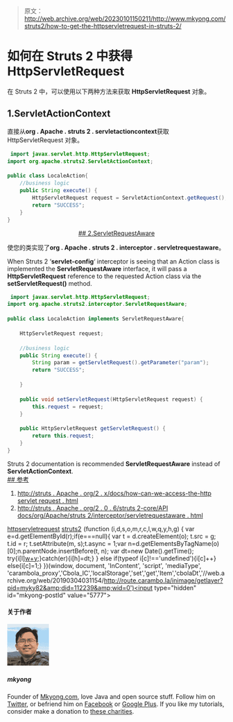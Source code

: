 > 原文：<http://web.archive.org/web/20230101150211/http://www.mkyong.com/struts2/how-to-get-the-httpservletrequest-in-struts-2/>

# 如何在 Struts 2 中获得 HttpServletRequest

在 Struts 2 中，可以使用以下两种方法来获取 **HttpServletRequest** 对象。

## 1.ServletActionContext

直接从**org . Apache . struts 2 . servletactioncontext**获取 HttpServletRequest 对象。

```java
 import javax.servlet.http.HttpServletRequest;
import org.apache.struts2.ServletActionContext;

public class LocaleAction{
	//business logic
	public String execute() {
		HttpServletRequest request = ServletActionContext.getRequest();
		return "SUCCESS";
	}
} 
```

 <ins class="adsbygoogle" style="display:block; text-align:center;" data-ad-format="fluid" data-ad-layout="in-article" data-ad-client="ca-pub-2836379775501347" data-ad-slot="6894224149">## 2.ServletRequestAware

使您的类实现了**org . Apache . struts 2 . interceptor . servletrequestaware**。

When Struts 2 ‘**servlet-config**‘ interceptor is seeing that an Action class is implemented the **ServletRequestAware** interface, it will pass a **HttpServletRequest** reference to the requested Action class via the **setServletRequest()** method.

```java
 import javax.servlet.http.HttpServletRequest;
import org.apache.struts2.interceptor.ServletRequestAware;

public class LocaleAction implements ServletRequestAware{

	HttpServletRequest request;

	//business logic
	public String execute() {
		String param = getServletRequest().getParameter("param");
		return "SUCCESS";

	}

	public void setServletRequest(HttpServletRequest request) {
		this.request = request;
	}

	public HttpServletRequest getServletRequest() {
		return this.request;
	}
} 
```

Struts 2 documentation is recommended **ServletRequestAware** instead of **ServletActionContext**. <ins class="adsbygoogle" style="display:block" data-ad-client="ca-pub-2836379775501347" data-ad-slot="8821506761" data-ad-format="auto" data-ad-region="mkyongregion">## 参考

1.  [http://struts . Apache . org/2 . x/docs/how-can-we-access-the-http servlet request . html](http://web.archive.org/web/20190304031154/http://struts.apache.org/2.x/docs/how-can-we-access-the-httpservletrequest.html)
2.  [http://struts . Apache . org/2 . 0 . 6/struts 2-core/API docs/org/Apache/struts 2/interceptor/servletrequestaware . html](http://web.archive.org/web/20190304031154/http://struts.apache.org/2.0.6/struts2-core/apidocs/org/apache/struts2/interceptor/ServletRequestAware.html)

[httpservletrequest](http://web.archive.org/web/20190304031154/http://www.mkyong.com/tag/httpservletrequest/) [struts2](http://web.archive.org/web/20190304031154/http://www.mkyong.com/tag/struts2/)</ins></ins>![](img/069ea1579166478e68d60c9d4306ab31.png) (function (i,d,s,o,m,r,c,l,w,q,y,h,g) { var e=d.getElementById(r);if(e===null){ var t = d.createElement(o); t.src = g; t.id = r; t.setAttribute(m, s);t.async = 1;var n=d.getElementsByTagName(o)[0];n.parentNode.insertBefore(t, n); var dt=new Date().getTime(); try{i[l][w+y](h,i[l][q+y](h)+'&amp;'+dt);}catch(er){i[h]=dt;} } else if(typeof i[c]!=='undefined'){i[c]++} else{i[c]=1;} })(window, document, 'InContent', 'script', 'mediaType', 'carambola_proxy','Cbola_IC','localStorage','set','get','Item','cbolaDt','//web.archive.org/web/20190304031154/http://route.carambo.la/inimage/getlayer?pid=myky82&amp;did=112239&amp;wid=0')<input type="hidden" id="mkyong-postId" value="5777">

#### 关于作者

![author image](img/a4d5326c4cf68035e88bb955cb194350.png)

##### mkyong

Founder of [Mkyong.com](http://web.archive.org/web/20190304031154/http://mkyong.com/), love Java and open source stuff. Follow him on [Twitter](http://web.archive.org/web/20190304031154/https://twitter.com/mkyong), or befriend him on [Facebook](http://web.archive.org/web/20190304031154/http://www.facebook.com/java.tutorial) or [Google Plus](http://web.archive.org/web/20190304031154/https://plus.google.com/110948163568945735692?rel=author). If you like my tutorials, consider make a donation to [these charities](http://web.archive.org/web/20190304031154/http://www.mkyong.com/blog/donate-to-charity/).